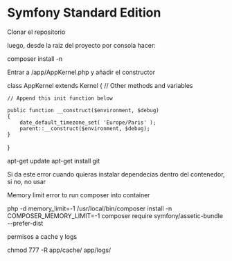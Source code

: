 Symfony Standard Edition
========================

Clonar el repositorio

luego, desde la raiz del proyecto por consola hacer: 

composer install -n



Entrar a /app/AppKernel.php y añadir el constructor

class AppKernel extends Kernel
{
    // Other methods and variables


    // Append this init function below

    public function __construct($environment, $debug)
    {
        date_default_timezone_set( 'Europe/Paris' );
        parent::__construct($environment, $debug);
    }

}


apt-get update apt-get install git

Si da este error cuando quieras instalar dependecias dentro del contenedor, si no, no usar

Memory limit error to run composer into container

php -d memory_limit=-1 /usr/local/bin/composer install -n 
COMPOSER_MEMORY_LIMIT=-1 composer require symfony/assetic-bundle --prefer-dist


permisos a cache y logs

chmod 777 -R app/cache/ app/logs/
